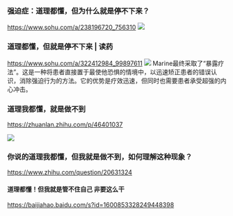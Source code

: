 ### 强迫症：道理都懂，但为什么就是停不下来？
https://www.sohu.com/a/238196720_756310
![](http://5b0988e595225.cdn.sohucs.com/images/20180628/f4d28d76126745d3a35ea0d4bc765d85.jpeg)

### 道理都懂，但就是停不下来 | 读药
https://www.sohu.com/a/322412984_99897611
![](http://5b0988e595225.cdn.sohucs.com/images/20190623/906dda85f82b4c87b7823a0b4dcac2d0.jpeg)
Marine最终采取了“暴露疗法”。这是一种将患者直接置于最使他恐惧的情境中，以迅速矫正患者的错误认识，消除强迫行为的方法。它的优势是疗效迅速，但同时也需要患者承受超强的内心冲击。

### 道理我都懂，就是做不到
https://zhuanlan.zhihu.com/p/46401037

![](http://5b0988e595225.cdn.sohucs.com/images/20190623/b9ff8b0428d944ceafa6904037991302.jpeg)

### 你说的道理我都懂，但我就是做不到，如何理解这种现象？
https://www.zhihu.com/question/20631324

#### 道理都懂！但我就是管不住自己 非要这么干
https://baijiahao.baidu.com/s?id=1600853328249448398
